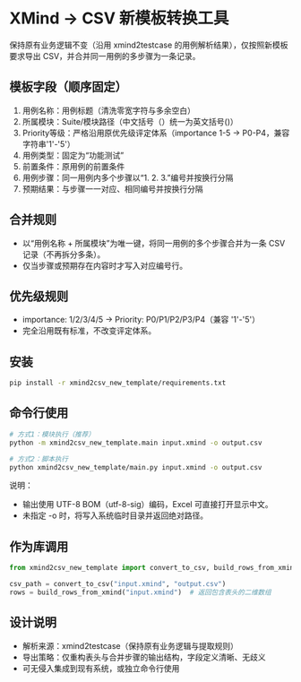 # XMind -> CSV 新模板转换工具

保持原有业务逻辑不变（沿用 xmind2testcase 的用例解析结果），仅按照新模板要求导出 CSV，并合并同一用例的多步骤为一条记录。

## 模板字段（顺序固定）
1. 用例名称：用例标题（清洗零宽字符与多余空白）
2. 所属模块：Suite/模块路径（中文括号（）统一为英文括号()）
3. Priority等级：严格沿用原优先级评定体系（importance 1-5 -> P0-P4，兼容字符串'1'-'5'）
4. 用例类型：固定为“功能测试”
5. 前置条件：原用例的前置条件
6. 用例步骤：同一用例内多个步骤以“1. 2. 3.”编号并按换行分隔
7. 预期结果：与步骤一一对应、相同编号并按换行分隔

## 合并规则
- 以“用例名称 + 所属模块”为唯一键，将同一用例的多个步骤合并为一条 CSV 记录（不再拆分多条）。
- 仅当步骤或预期存在内容时才写入对应编号行。

## 优先级规则
- importance: 1/2/3/4/5 -> Priority: P0/P1/P2/P3/P4（兼容 '1'-'5'）
- 完全沿用既有标准，不改变评定体系。

## 安装
```bash
pip install -r xmind2csv_new_template/requirements.txt
```

## 命令行使用
```bash
# 方式1：模块执行（推荐）
python -m xmind2csv_new_template.main input.xmind -o output.csv

# 方式2：脚本执行
python xmind2csv_new_template/main.py input.xmind -o output.csv
```
说明：
- 输出使用 UTF-8 BOM（utf-8-sig）编码，Excel 可直接打开显示中文。
- 未指定 -o 时，将写入系统临时目录并返回绝对路径。

## 作为库调用
```python
from xmind2csv_new_template import convert_to_csv, build_rows_from_xmind

csv_path = convert_to_csv("input.xmind", "output.csv")
rows = build_rows_from_xmind("input.xmind")  # 返回包含表头的二维数组
```

## 设计说明
- 解析来源：xmind2testcase（保持原有业务逻辑与提取规则）
- 导出策略：仅重构表头与合并步骤的输出结构，字段定义清晰、无歧义
- 可无侵入集成到现有系统，或独立命令行使用